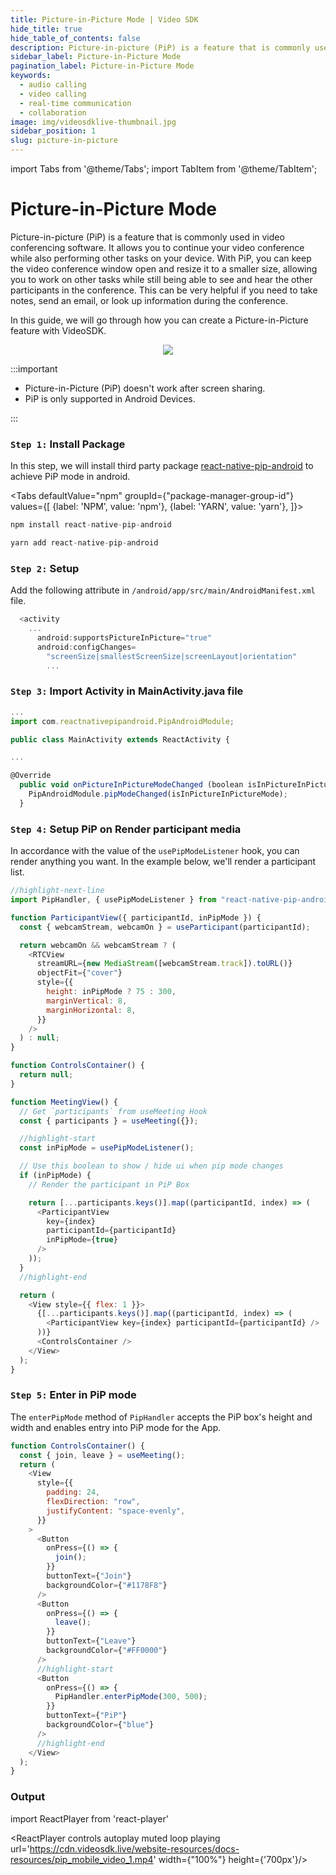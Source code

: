 ```yaml
---
title: Picture-in-Picture Mode | Video SDK
hide_title: true
hide_table_of_contents: false
description: Picture-in-picture (PiP) is a feature that is commonly used in video conferencing software. It allows you to continue your video conference while also performing other tasks on your device.
sidebar_label: Picture-in-Picture Mode
pagination_label: Picture-in-Picture Mode
keywords:
  - audio calling
  - video calling
  - real-time communication
  - collaboration
image: img/videosdklive-thumbnail.jpg
sidebar_position: 1
slug: picture-in-picture
---
```


import Tabs from '@theme/Tabs';
import TabItem from '@theme/TabItem';

# Picture-in-Picture Mode

Picture-in-picture (PiP) is a feature that is commonly used in video conferencing software. It allows you to continue your video conference while also performing other tasks on your device. With PiP, you can keep the video conference window open and resize it to a smaller size, allowing you to work on other tasks while still being able to see and hear the other participants in the conference. This can be very helpful if you need to take notes, send an email, or look up information during the conference.

In this guide, we will go through how you can create a Picture-in-Picture feature with VideoSDK.

<center>

<img src='https://cdn.videosdk.live/website-resources/docs-resources/pip_mobile.png' />

</center>

:::important

- Picture-in-Picture (PiP) doesn't work after screen sharing.
- PiP is only supported in Android Devices.

:::

### `Step 1:` Install Package

In this step, we will install third party package [react-native-pip-android](https://www.npmjs.com/package/react-native-pip-android) to achieve PiP mode in android.

<Tabs
defaultValue="npm"
groupId={"package-manager-group-id"}
values={[
{label: 'NPM', value: 'npm'},
{label: 'YARN', value: 'yarn'},
]}>
<TabItem value="npm">

```js
npm install react-native-pip-android
```

</TabItem>
<TabItem value="yarn">

```js
yarn add react-native-pip-android
```

</TabItem>
</Tabs>

### `Step 2:` Setup

Add the following attribute in `/android/app/src/main/AndroidManifest.xml` file.

```js
  <activity
    ...
      android:supportsPictureInPicture="true"
      android:configChanges=
        "screenSize|smallestScreenSize|screenLayout|orientation"
        ...
```

### `Step 3:` Import Activity in MainActivity.java file

```js
...
import com.reactnativepipandroid.PipAndroidModule;

public class MainActivity extends ReactActivity {

...

@Override
  public void onPictureInPictureModeChanged (boolean isInPictureInPictureMode) {
    PipAndroidModule.pipModeChanged(isInPictureInPictureMode);
  }
```

### `Step 4:` Setup PiP on Render participant media

In accordance with the value of the `usePipModeListener` hook, you can render anything you want. In the example below, we'll render a participant list.

```js
//highlight-next-line
import PipHandler, { usePipModeListener } from "react-native-pip-android";

function ParticipantView({ participantId, inPipMode }) {
  const { webcamStream, webcamOn } = useParticipant(participantId);

  return webcamOn && webcamStream ? (
    <RTCView
      streamURL={new MediaStream([webcamStream.track]).toURL()}
      objectFit={"cover"}
      style={{
        height: inPipMode ? 75 : 300,
        marginVertical: 8,
        marginHorizontal: 8,
      }}
    />
  ) : null;
}

function ControlsContainer() {
  return null;
}

function MeetingView() {
  // Get `participants` from useMeeting Hook
  const { participants } = useMeeting({});

  //highlight-start
  const inPipMode = usePipModeListener();

  // Use this boolean to show / hide ui when pip mode changes
  if (inPipMode) {
    // Render the participant in PiP Box

    return [...participants.keys()].map((participantId, index) => (
      <ParticipantView
        key={index}
        participantId={participantId}
        inPipMode={true}
      />
    ));
  }
  //highlight-end

  return (
    <View style={{ flex: 1 }}>
      {[...participants.keys()].map((participantId, index) => (
        <ParticipantView key={index} participantId={participantId} />
      ))}
      <ControlsContainer />
    </View>
  );
}
```

### `Step 5:` Enter in PiP mode

The `enterPipMode` method of `PipHandler` accepts the PiP box's height and width and enables entry into PiP mode for the App.

```js
function ControlsContainer() {
  const { join, leave } = useMeeting();
  return (
    <View
      style={{
        padding: 24,
        flexDirection: "row",
        justifyContent: "space-evenly",
      }}
    >
      <Button
        onPress={() => {
          join();
        }}
        buttonText={"Join"}
        backgroundColor={"#1178F8"}
      />
      <Button
        onPress={() => {
          leave();
        }}
        buttonText={"Leave"}
        backgroundColor={"#FF0000"}
      />
      //highlight-start
      <Button
        onPress={() => {
          PipHandler.enterPipMode(300, 500);
        }}
        buttonText={"PiP"}
        backgroundColor={"blue"}
      />
      //highlight-end
    </View>
  );
}
```

### Output

import ReactPlayer from 'react-player'

<ReactPlayer controls autoplay muted loop playing url='https://cdn.videosdk.live/website-resources/docs-resources/pip_mobile_video_1.mp4' width={"100%"} height={'700px'}/>

<br/>
